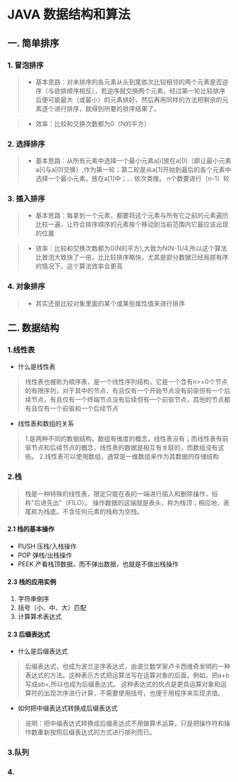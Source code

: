 # JAVA 数据结构和算法

## 一. 简单排序

### 1. 冒泡排序
> * 基本思路：对未排序的各元素从头到尾依次比较相邻的两个元素是否逆序（与欲排顺序相反），若逆序就交换两个元素，经过第一轮比较排序后便可能最大（或最小）的元素排好，然后再用同样的方法把剩余的元素逐个进行排序，就得到所要的排序结果了。

>* 效率：比较和交换次数都为0（N的平方）

### 2. 选择排序
> * 基本思路：从所有元素中选择一个最小元素a[i]放在a[0]（即让最小元素a[i]与a[0]交换）,作为第一轮；第二轮是从a[1]开始到最后的各个元素中选择一个最小元素，放在a[1]中；... 依次类推。 n个数要进行（n-1）轮

### 3. 插入排序
>* 基本思路：每拿到一个元素，都要将这个元素与所有它之前的元素遍历比较一遍，让符合排序顺序的元素挨个移动到当前范围内它最应该出现的位置

>* 效率：比较和交换次数都为0(N的平方),大致为N(N-1)/4,所以这个算法比冒泡大致快了一倍，比比较排序略快，尤其是部分数据已经局部有序的情况下，这个算法效率会更高

### 4. 对象排序
>* 其实还是比较对象里面的某个或某些属性值来进行排序

## 二. 数据结构

### 1.线性表

* 什么是线性表
> 线性表也被称为顺序表，是一个线性序列结构，它是一个含有n>=0个节点的有限序列，对于其中的节点，有且仅有一个开始节点没有前驱但有一个后续节点，有且仅有一个终端节点没有后续但有一个前驱节点，其他的节点都有且仅有一个前驱和一个后续节点

* 线性表和数组的关系
> 1.是两种不同的数据结构，数组有维度的概念，线性表没有；而线性表有前驱节点和后续节点的概念，线性表的数据是相互有关联的，而数组没有这些。
> 2.线性表可以使用数组，通常是一维数组来作为其数据的存储结构

### 2.栈
> 栈是一种特殊的线性表，限定只能在表的一端进行插入和删除操作，俗称"后进先出"（FILO）。 操作数据的这端就是表头，称为栈顶；相应地，表尾称为栈底。不含任何元素的栈称为空栈。

#### 2.1 栈的基本操作

* PUSH 压栈/入栈操作
* POP 弹栈/出栈操作
* PEEK 产看栈顶数据，而不弹出数据，也就是不做出栈操作

#### 2.3 栈的应用实例
1. 字符串倒序
2. 括号（小、中、大）匹配
3. 计算算术表达式

#### 2.3 后缀表达式
* 什么是后缀表达式
>后缀表达式，也成为波兰逆序表达式，由波兰数学家卢卡西维奇发明的一种表达式的方法。这种表示方式把运算法写在运算对象的后面，例如，把a+b 写成ab+,所以也成为后缀表达式。
这种表达式的优点是更具运算对象和运算符的出现次序进行计算，不需要使用括号，也便于用程序来实现求值。
* 如何把中缀表达式转换成后缀表达式
>说明：把中缀表达式转换成后缀表达式不用做算术运算，只是把操作符和操作数重新按照后缀表达式的方式进行排列而已。

### 3.队列


### 4.

